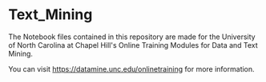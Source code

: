 # Text_Mining


The Notebook files contained in this repository are made for the University of North Carolina at Chapel Hill's Online Training Modules for Data and Text Mining.


You can visit https://datamine.unc.edu/onlinetraining for more information.
